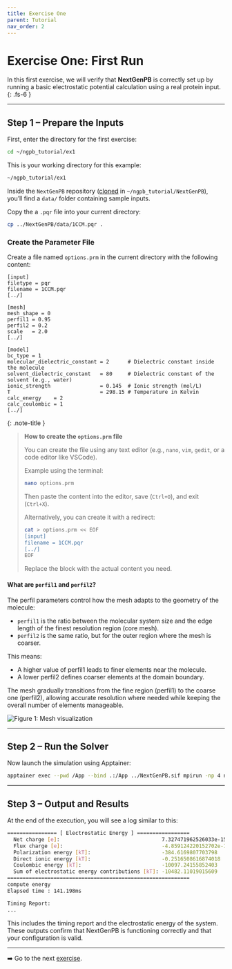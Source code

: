 ```yaml
---
title: Exercise One
parent: Tutorial
nav_order: 2
---
```


# Exercise One: First Run

In this first exercise, we will verify that **NextGenPB** is correctly set up by running a basic electrostatic potential calculation using a real protein input.
{: .fs-6 }

---

## Step 1 – Prepare the Inputs

First, enter the directory for the first exercise:

```bash
cd ~/ngpb_tutorial/ex1
```

This is your working directory for this example:

```bash
~/ngpb_tutorial/ex1
```

Inside the `NextGenPB` repository ([cloned](/nextgenpb_tutorial/docs/tutorial/stage) in `~/ngpb_tutorial/NextGenPB`), you’ll find a `data/` folder containing sample inputs.

Copy the a `.pqr` file into your current directory:

```bash
cp ../NextGenPB/data/1CCM.pqr .
```

### Create the Parameter File

Create a file named `options.prm` in the current directory with the following content:

```
[input]
filetype = pqr
filename = 1CCM.pqr
[../]

[mesh]
mesh_shape = 0
perfil1 = 0.95
perfil2 = 0.2
scale   = 2.0
[../]

[model]
bc_type = 1                                
molecular_dielectric_constant = 2      # Dielectric constant inside the molecule
solvent_dielectric_constant   = 80     # Dielectric constant of the solvent (e.g., water)
ionic_strength                = 0.145  # Ionic strength (mol/L)
T                             = 298.15 # Temperature in Kelvin
calc_energy    = 2
calc_coulombic = 1
[../]
```

{: .note-title }
> **How to create the `options.prm` file**  
>
> You can create the file using any text editor (e.g., `nano`, `vim`, `gedit`, or a code editor like VSCode).  
>
> Example using the terminal:
>
> ```bash
> nano options.prm
> ```
>
> Then paste the content into the editor, save (`Ctrl+O`), and exit (`Ctrl+X`).  
>
> Alternatively, you can create it with a redirect:
>
> ```bash
> cat > options.prm << EOF
> [input]
> filename = 1CCM.pqr
> [../]
> EOF
> ```
> Replace the block with the actual content you need.

#### What are `perfil1` and `perfil2`?

The perfil parameters control how the mesh adapts to the geometry of the molecule:

- `perfil1` is the ratio between the molecular system size and the edge length of the finest resolution region (core mesh).
- `perfil2` is the same ratio, but for the outer region where the mesh is coarser.

This means:
- A higher value of perfil1 leads to finer elements near the molecule.
- A lower perfil2 defines coarser elements at the domain boundary.

The mesh gradually transitions from the fine region (perfil1) to the coarse one (perfil2), allowing accurate resolution where needed while keeping the overall number of elements manageable.

![Figure 1: Mesh visualization](/nextgenpb_tutorial/docs/images/image_tutorial.png)


---

## Step 2 – Run the Solver

Now launch the simulation using Apptainer:

```bash
apptainer exec --pwd /App --bind .:/App ../NextGenPB.sif mpirun -np 4 ngpb --prmfile options.prm
```
---

## Step 3 – Output and Results

At the end of the execution, you will see a log similar to this:

```bash
================ [ Electrostatic Energy ] =================
  Net charge [e]:                                 7.327471962526033e-15
  Flux charge [e]:                                -4.859124220152702e-11
  Polarization energy [kT]:                       -384.6169807703798
  Direct ionic energy [kT]:                       -0.2516508616874018
  Coulombic energy [kT]:                          -10097.24155852403
  Sum of electrostatic energy contributions [kT]: -10482.11019015609
===========================================================
compute energy
Elapsed time : 141.198ms

Timing Report:
...
```

This includes the timing report and the electrostatic energy of the system.
These outputs confirm that NextGenPB is functioning correctly and that your configuration is valid.




---

➡️ Go to the next [exercise](/nextgenpb_tutorial/docs/tutorial/ex2).
